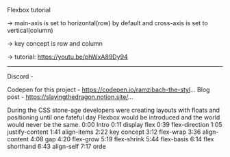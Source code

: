 Flexbox tutorial

->  main-axis is set to horizontal(row) by default
    and cross-axis is set to vertical(column)

->  key concept is row and column  

->  tutorial: https://youtu.be/phWxA89Dy94

-----------------------------------------------------

Discord -  
  
Codepen for this project - https://codepen.io/ramzibach-the-styl...
Blog post - https://slayingthedragon.notion.site/...

During the CSS stone-age developers were creating layouts with floats and positioning until one fateful day Flexbox would be introduced and the world would never be the same.
0:00 Intro
0:11 display flex
0:39 flex-direction
1:05 justify-content
1:41 align-items
2:22 key concept
3:12 flex-wrap
3:36 align-content
4:08 gap
4:20 flex-grow
5:19 flex-shrink
5:44 flex-basis
6:14 flex shorthand
6:43 align-self
7:17 orde
